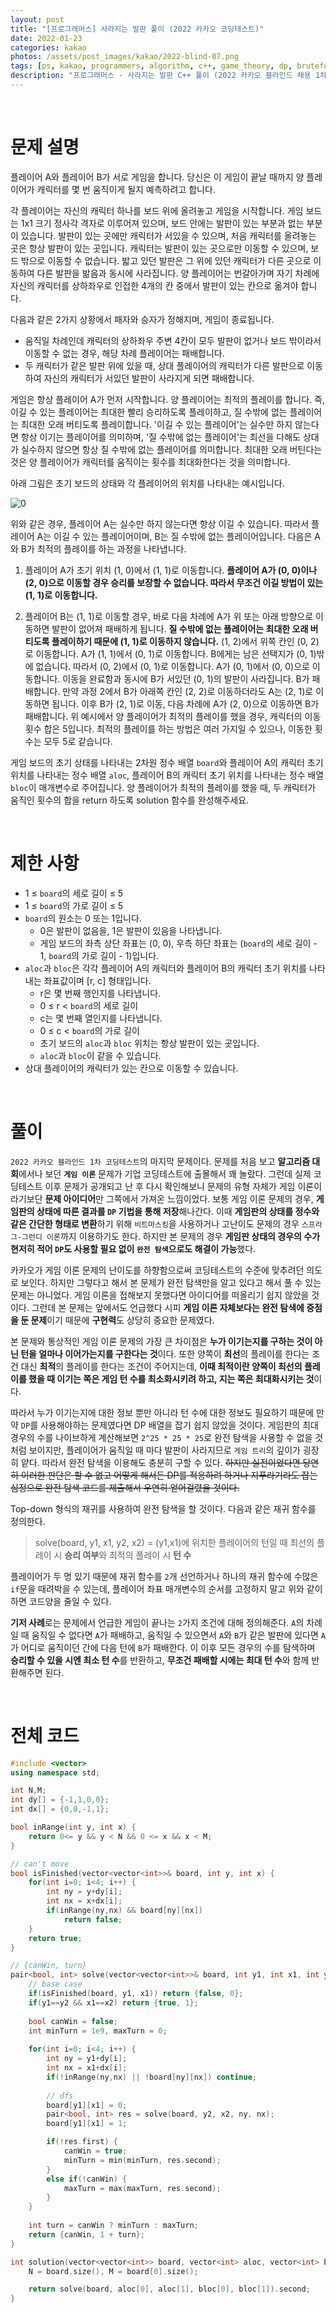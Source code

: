 ```yaml
---
layout: post
title: "[프로그래머스] 사라지는 발판 풀이 (2022 카카오 코딩테스트)"
date: 2022-01-23
categories: kakao
photos: /assets/post_images/kakao/2022-blind-07.png
tags: [ps, kakao, programmers, algorithm, c++, game_theory, dp, bruteforce, minimax]
description: "프로그래머스 - 사라지는 발판 C++ 풀이 (2022 카카오 블라인드 채용 1차 코딩테스트)"
---
```


<br>

# 문제 설명

플레이어 A와 플레이어 B가 서로 게임을 합니다. 당신은 이 게임이 끝날 때까지 양 플레이어가 캐릭터를 몇 번 움직이게 될지 예측하려고 합니다.

각 플레이어는 자신의 캐릭터 하나를 보드 위에 올려놓고 게임을 시작합니다. 게임 보드는 1x1 크기 정사각 격자로 이루어져 있으며, 보드 안에는 발판이 있는 부분과 없는 부분이 있습니다. 발판이 있는 곳에만 캐릭터가 서있을 수 있으며, 처음 캐릭터를 올려놓는 곳은 항상 발판이 있는 곳입니다. 캐릭터는 발판이 있는 곳으로만 이동할 수 있으며, 보드 밖으로 이동할 수 없습니다. 밟고 있던 발판은 그 위에 있던 캐릭터가 다른 곳으로 이동하여 다른 발판을 밞음과 동시에 사라집니다. 양 플레이어는 번갈아가며 자기 차례에 자신의 캐릭터를 상하좌우로 인접한 4개의 칸 중에서 발판이 있는 칸으로 옮겨야 합니다.

다음과 같은 2가지 상황에서 패자와 승자가 정해지며, 게임이 종료됩니다.

- 움직일 차례인데 캐릭터의 상하좌우 주변 4칸이 모두 발판이 없거나 보드 밖이라서 이동할 수 없는 경우, 해당 차례 플레이어는 패배합니다.
- 두 캐릭터가 같은 발판 위에 있을 때, 상대 플레이어의 캐릭터가 다른 발판으로 이동하여 자신의 캐릭터가 서있던 발판이 사라지게 되면 패배합니다.

게임은 항상 플레이어 A가 먼저 시작합니다. 양 플레이어는 최적의 플레이를 합니다. 즉, 이길 수 있는 플레이어는 최대한 빨리 승리하도록 플레이하고, 질 수밖에 없는 플레이어는 최대한 오래 버티도록 플레이합니다. '이길 수 있는 플레이어'는 실수만 하지 않는다면 항상 이기는 플레이어를 의미하며, '질 수밖에 없는 플레이어'는 최선을 다해도 상대가 실수하지 않으면 항상 질 수밖에 없는 플레이어를 의미합니다. 최대한 오래 버틴다는 것은 양 플레이어가 캐릭터를 움직이는 횟수를 최대화한다는 것을 의미합니다.

아래 그림은 초기 보드의 상태와 각 플레이어의 위치를 나타내는 예시입니다.

![0](https://grepp-programmers.s3.ap-northeast-2.amazonaws.com/files/production/f6c72518-3c10-467e-a2c4-ecbe418c1dd4/02_2022_%E1%84%80%E1%85%A9%E1%86%BC%E1%84%8E%E1%85%A2%E1%84%86%E1%85%AE%E1%86%AB%E1%84%8C%E1%85%A6_%E1%84%89%E1%85%A1%E1%84%85%E1%85%A1%E1%84%8C%E1%85%B5%E1%84%82%E1%85%B3%E1%86%AB%E1%84%87%E1%85%A1%E1%86%AF%E1%84%91%E1%85%A1%E1%86%AB_01.png)

위와 같은 경우, 플레이어 A는 실수만 하지 않는다면 항상 이길 수 있습니다. 따라서 플레이어 A는 이길 수 있는 플레이어이며, B는 질 수밖에 없는 플레이어입니다. 다음은 A와 B가 최적의 플레이를 하는 과정을 나타냅니다.

1. 플레이어 A가 초기 위치 (1, 0)에서 (1, 1)로 이동합니다. **플레이어 A가 (0, 0)이나 (2, 0)으로 이동할 경우 승리를 보장할 수 없습니다. 따라서 무조건 이길 방법이 있는 (1, 1)로 이동합니다.**

2. 플레이어 B는 (1, 1)로 이동할 경우, 바로 다음 차례에 A가 위 또는 아래 방향으로 이동하면 발판이 없어져 패배하게 됩니다. **질 수밖에 없는 플레이어는 최대한 오래 버티도록 플레이하기 때문에 (1, 1)로 이동하지 않습니다.** (1, 2)에서 위쪽 칸인 (0, 2)로 이동합니다.
A가 (1, 1)에서 (0, 1)로 이동합니다.
B에게는 남은 선택지가 (0, 1)밖에 없습니다. 따라서 (0, 2)에서 (0, 1)로 이동합니다.
A가 (0, 1)에서 (0, 0)으로 이동합니다. 이동을 완료함과 동시에 B가 서있던 (0, 1)의 발판이 사라집니다. B가 패배합니다.
만약 과정 2에서 B가 아래쪽 칸인 (2, 2)로 이동하더라도 A는 (2, 1)로 이동하면 됩니다. 이후 B가 (2, 1)로 이동, 다음 차례에 A가 (2, 0)으로 이동하면 B가 패배합니다.
위 예시에서 양 플레이어가 최적의 플레이를 했을 경우, 캐릭터의 이동 횟수 합은 5입니다. 최적의 플레이를 하는 방법은 여러 가지일 수 있으나, 이동한 횟수는 모두 5로 같습니다.

게임 보드의 초기 상태를 나타내는 2차원 정수 배열 `board`와 플레이어 A의 캐릭터 초기 위치를 나타내는 정수 배열 `aloc`, 플레이어 B의 캐릭터 초기 위치를 나타내는 정수 배열 `bloc`이 매개변수로 주어집니다. 양 플레이어가 최적의 플레이를 했을 때, 두 캐릭터가 움직인 횟수의 합을 return 하도록 solution 함수를 완성해주세요.

<br>

# 제한 사항

- 1 ≤ `board`의 세로 길이 ≤ 5
- 1 ≤ `board`의 가로 길이 ≤ 5
- `board`의 원소는 0 또는 1입니다.
    - 0은 발판이 없음을, 1은 발판이 있음을 나타냅니다.
    - 게임 보드의 좌측 상단 좌표는 (0, 0), 우측 하단 좌표는 (`board`의 세로 길이 - 1, `board`의 가로 길이 - 1)입니다.
- `aloc`과 `bloc`은 각각 플레이어 A의 캐릭터와 플레이어 B의 캐릭터 초기 위치를 나타내는 좌표값이며 [r, c] 형태입니다.
    - r은 몇 번째 행인지를 나타냅니다.
    - 0 ≤ r < `board`의 세로 길이
    - c는 몇 번째 열인지를 나타냅니다.
    - 0 ≤ c < `board`의 가로 길이
    - 초기 보드의 `aloc`과 `bloc` 위치는 항상 발판이 있는 곳입니다.
    - `aloc`과 `bloc`이 같을 수 있습니다.
- 상대 플레이어의 캐릭터가 있는 칸으로 이동할 수 있습니다.

<br>

# 풀이

`2022 카카오 블라인드 1차 코딩테스트`의 마지막 문제이다. 문제를 처음 보고 **알고리즘 대회**에서나 보던 **`게임 이론`** 문제가 기업 코딩테스트에 출몰해서 꽤 놀랐다. 그런데 실제 코딩테스트 이후 문제가 공개되고 난 후 다시 확인해보니 문제의 유형 자체가 게임 이론이라기보단 **문제 아이디어**만 그쪽에서 가져온 느낌이었다. 보통 게임 이론 문제의 경우, **게임판의 상태에 따른 결과를 `DP` 기법을 통해 저장**해나간다. 이때 **게임판의 상태를 정수와 같은 간단한 형태로 변환**하기 위해 `비트마스킹`을 사용하거나 고난이도 문제의 경우 `스프라그-그런디 이론`까지 이용하기도 한다. 하지만 본 문제의 경우 **게임판 상태의 경우의 수가 현저히 적어 `DP`도 사용할 필요 없이 `완전 탐색`으로도 해결이 가능**했다.

카카오가 게임 이론 문제의 난이도를 하향함으로써 코딩테스트의 수준에 맞추려던 의도로 보인다. 하지만 그렇다고 해서 본 문제가 완전 탐색만을 알고 있다고 해서 풀 수 있는 문제는 아니었다. 게임 이론을 접해보지 못했다면 아이디어를 떠올리기 쉽지 않았을 것이다. 그런데 본 문제는 앞에서도 언급했다 시피 **게임 이론 자체보다는 완전 탐색에 중점을 둔 문제**이기 때문에 **구현력**도 상당히 중요한 문제였다.

본 문제와 통상적인 게임 이론 문제의 가장 큰 차이점은 **누가 이기는지를 구하는 것이 아닌 턴을 얼마나 이어가는지를 구한다는 것**이다. 또한 양쪽이 **최선**의 플레이를 한다는 조건 대신 **최적**의 플레이를 한다는 조건이 주어지는데, **이때 최적이란 양쪽이 최선의 플레이를 했을 때 이기는 쪽은 게임 턴 수를 최소화시키려 하고, 지는 쪽은 최대화시키는 것**이다.

따라서 누가 이기는지에 대한 정보 뿐만 아니라 턴 수에 대한 정보도 필요하기 때문에 만약 `DP`를 사용해야하는 문제였다면 DP 배열을 잡기 쉽지 않았을 것이다. 게임판의 최대 경우의 수를 나이브하게 계산해보면 `2^25 * 25 * 25`로 완전 탐색을 사용할 수 없을 것처럼 보이지만, 플레이어가 움직일 때 마다 발판이 사라지므로 `게임 트리`의 깊이가 굉장히 얕다. 따라서 완전 탐색을 이용해도 충분히 구할 수 있다. ~~하지만 실전이었다면 당연히 이러한 판단은 할 수 없고 어떻게 해서든 DP를 적용하려 하거나 지푸라기라도 잡는 심정으로 완전 탐색 코드를 제출해서 우연히 얻어걸렸을 것이다.~~

Top-down 형식의 재귀를 사용하여 완전 탐색을 할 것이다. 다음과 같은 재귀 함수를 정의한다.

> solve(board, y1, x1, y2, x2) = (y1,x1)에 위치한 플레이어의 턴일 때 최선의 플레이 시 **승리 여부**와 최적의 플레이 시 **턴 수**

플레이어가 두 명 있기 때문에 재귀 함수를 `2`개 선언하거나 하나의 재귀 함수에 수많은 `if`문을 때려박을 수 있는데, 플레이어 좌표 매개변수의 순서를 고정하지 말고 위와 같이 하면 코드양을 줄일 수 있다.

**기저 사례**로는 문제에서 언급한 게임이 끝나는 `2`가지 조건에 대해 정의해준다. `A`의 차례일 때 움직일 수 없다면 `A`가 패배하고, 움직일 수 있으면서 `A`와 `B`가 같은 발판에 있다면 `A`가 어디로 움직이던 간에 다음 턴에 `B`가 패배한다. 이 이후 모든 경우의 수를 탐색하며 **승리할 수 있을 시엔 최소 턴 수**를 반환하고, **무조건 패배할 시에는 최대 턴 수**와 함께 반환해주면 된다.

<br>

# 전체 코드

```c++
#include <vector>
using namespace std;

int N,M;
int dy[] = {-1,1,0,0};
int dx[] = {0,0,-1,1};

bool inRange(int y, int x) {
    return 0<= y && y < N && 0 <= x && x < M;
}

// can't move
bool isFinished(vector<vector<int>>& board, int y, int x) {
    for(int i=0; i<4; i++) {
        int ny = y+dy[i];
        int nx = x+dx[i];
        if(inRange(ny,nx) && board[ny][nx])
            return false;
    }
    return true;
}

// {canWin, turn}
pair<bool, int> solve(vector<vector<int>>& board, int y1, int x1, int y2, int x2) {
    // base case
    if(isFinished(board, y1, x1)) return {false, 0};
    if(y1==y2 && x1==x2) return {true, 1};
    
    bool canWin = false;
    int minTurn = 1e9, maxTurn = 0;
    
    for(int i=0; i<4; i++) {
        int ny = y1+dy[i];
        int nx = x1+dx[i];
        if(!inRange(ny,nx) || !board[ny][nx]) continue;
        
        // dfs
        board[y1][x1] = 0;
        pair<bool, int> res = solve(board, y2, x2, ny, nx);
        board[y1][x1] = 1;

        if(!res.first) {
            canWin = true;
            minTurn = min(minTurn, res.second);
        }
        else if(!canWin) {
            maxTurn = max(maxTurn, res.second);
        }
    }
    
    int turn = canWin ? minTurn : maxTurn;
    return {canWin, 1 + turn};
}

int solution(vector<vector<int>> board, vector<int> aloc, vector<int> bloc) {
    N = board.size(), M = board[0].size();

    return solve(board, aloc[0], aloc[1], bloc[0], bloc[1]).second;
}
```



